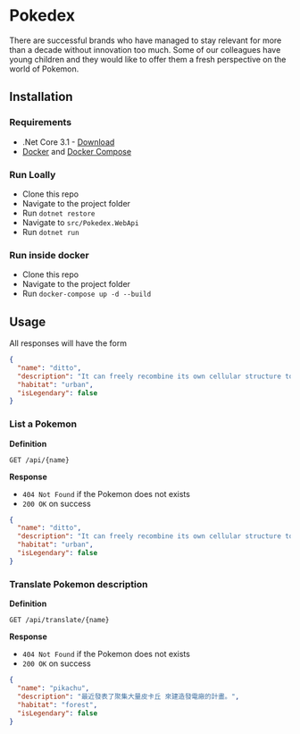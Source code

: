# Pokedex

There are successful brands who have managed to stay relevant for more than a decade without innovation too much. Some of our colleagues have young children and they would like to offer them a fresh perspective on the world of Pokemon.

## Installation

### Requirements

- .Net Core 3.1 - [Download](https://dotnet.microsoft.com/download/dotnet-core/3.1)
- [Docker](https://docs.docker.com/get-docker/) and [Docker Compose](https://docs.docker.com/compose/install/)

### Run Loally

- Clone this repo
- Navigate to the project folder
- Run `dotnet restore`
- Navigate to `src/Pokedex.WebApi`
- Run `dotnet run`

### Run inside docker

- Clone this repo
- Navigate to the project folder
- Run `docker-compose up -d --build`

## Usage

All responses will have the form

```json
{
  "name": "ditto",
  "description": "It can freely recombine its own cellular structure to transform into other life-forms.",
  "habitat": "urban",
  "isLegendary": false
}
```

### List a Pokemon

**Definition**

`GET /api/{name}`

**Response**

- `404 Not Found` if the Pokemon does not exists
- `200 OK` on success

```json
{
  "name": "ditto",
  "description": "It can freely recombine its own cellular structure to transform into other life-forms.",
  "habitat": "urban",
  "isLegendary": false
}
```

### Translate Pokemon description

**Definition**

`GET /api/translate/{name}`

**Response**

- `404 Not Found` if the Pokemon does not exists
- `200 OK` on success

```json
{
  "name": "pikachu",
  "description": "最近發表了聚集大量皮卡丘 來建造發電廠的計畫。",
  "habitat": "forest",
  "isLegendary": false
}
```
